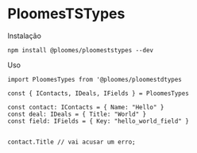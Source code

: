 # PloomesTSTypes

Instalação

`npm install @ploomes/ploomeststypes --dev`

Uso

`import PloomesTypes from '@ploomes/ploomestdtypes`

```TS
const { IContacts, IDeals, IFields } = PloomesTypes

const contact: IContacts = { Name: "Hello" }
const deal: IDeals = { Title: "World" }
const field: IFields = { Key: "hello_world_field" }


contact.Title // vai acusar um erro;
```
